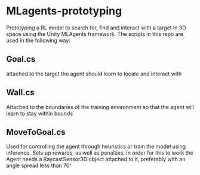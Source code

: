 # MLagents-prototyping

Prototyping a RL model to search for, find and interact with a target in 3D space using the Unity MLAgents framework.
The scripts in this repo are used in the following way:

## Goal.cs
attached to the target the agent should learn to locate and interact with

## Wall.cs

Attached to the boundaries of the training environment so that the agent will learn to stay within bounds

## MoveToGoal.cs

Used for controlling the agent through heuristics or train the model using inference. Sets up rewards, as well as penalties.
In order for this to work the Agent needs a RaycastSensor3D object attached to it, preferably with an angle spread less than 70'

